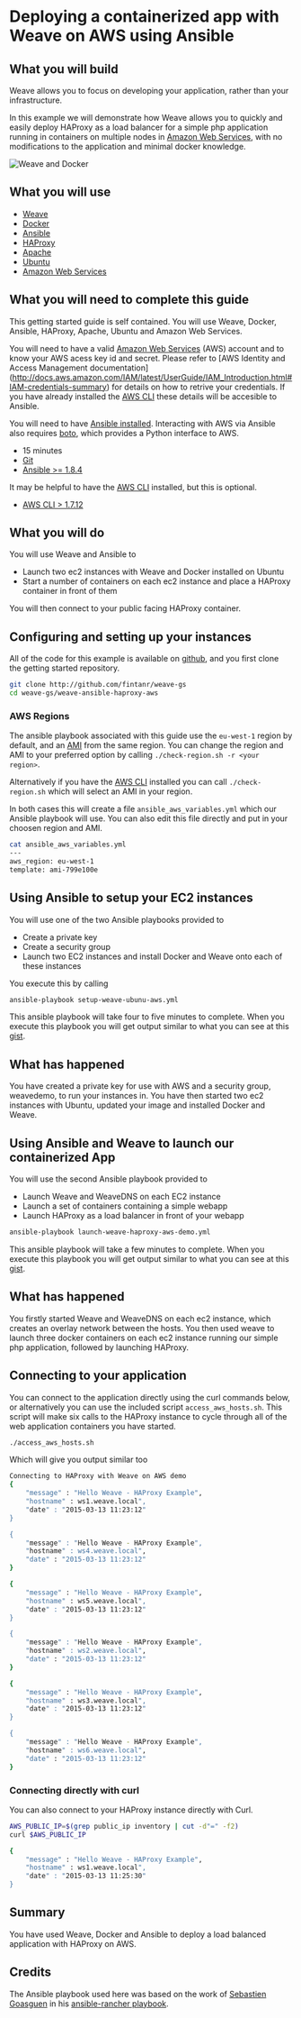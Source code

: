 # Deploying a containerized app with Weave on AWS using Ansible #

## What you will build ##

Weave allows you to focus on developing your application, rather than your infrastructure.

In this example we will demonstrate how Weave allows you to quickly and easily deploy HAProxy as
a load balancer for a simple php application running in containers on multiple nodes in [Amazon 
Web Services](http://aws.amazon.com), with no modifications to the application and minimal docker 
knowledge.

![Weave and Docker](https://github.com/fintanr/weave-gs/blob/master/weave-ansible-haproxy-aws/2_Node_HAProxy_AWS_Example.png)

## What you will use ##

* [Weave](http://weave.works)
* [Docker](http://docker.com)
* [Ansible](http://ansible.com)
* [HAProxy](http://haproxy.org)
* [Apache](http://httpd.apache.org)
* [Ubuntu](http://ubuntu.com)
* [Amazon Web Services](http://aws.amazon.com)

## What you will need to complete this guide ##

This getting started guide is self contained. You will use Weave, Docker, Ansible, HAProxy, Apache, 
Ubuntu and Amazon Web Services.  

You will need to have a valid [Amazon Web Services](http://aws.amazon.com) (AWS) account and to know your AWS acess key id and secret. Please refer to [AWS Identity and Access Management documentation] (http://docs.aws.amazon.com/IAM/latest/UserGuide/IAM_Introduction.html#IAM-credentials-summary) for details on how to retrive your credentials. If you have already installed the [AWS CLI](http://docs.aws.amazon.com/cli/latest/userguide/cli-chap-getting-set-up.html) these details will be accesible to Ansible.

You will need to have [Ansible installed](http://docs.ansible.com/intro_installation.html). Interacting with AWS via Ansible also requires [boto](http://docs.pythonboto.org/en/latest/), which provides a Python interface to AWS.  

* 15 minutes
* [Git](http://git-scm.com/downloads)
* [Ansible >= 1.8.4](http://docs.ansible.com/intro_installation.html)

It may be helpful to have the [AWS CLI](http://docs.aws.amazon.com/cli/latest/userguide/cli-chap-welcome.html) installed, but this is optional.
 
* [AWS CLI > 1.7.12 ](http://docs.aws.amazon.com/cli/latest/userguide/cli-chap-welcome.html)

## What you will do ##

You will use Weave and Ansible to

* Launch two ec2 instances with Weave and Docker installed on Ubuntu
* Start a number of containers on each ec2 instance and place a HAProxy container in front of them 

You will then connect to your public facing HAProxy container.

## Configuring and setting up your instances ## 

All of the code for this example is available on [github](http://github.com/fintanr/weave-gs), and you first clone the 
getting started repository.

```bash
git clone http://github.com/fintanr/weave-gs
cd weave-gs/weave-ansible-haproxy-aws
```

### AWS Regions ### 

The ansible playbook associated with this guide use the `eu-west-1` region by default, and an [AMI](http://docs.aws.amazon.com/AWSEC2/latest/UserGuide/AMIs.html) from the same region. You can change the region and AMI to your preferred option by calling `./check-region.sh -r <your region>`.

Alternatively if you have the [AWS CLI](http://docs.aws.amazon.com/cli/latest/userguide/cli-chap-welcome.html) installed you can call `./check-region.sh` which will select an AMI in your region.

In both cases this will create a file `ansible_aws_variables.yml` which our Ansible playbook will use. You can also edit this file directly and put in your choosen region and AMI. 

```bash
cat ansible_aws_variables.yml 
---
aws_region: eu-west-1
template: ami-799e100e
```

## Using Ansible to setup your EC2 instances ##

You will use one of the two Ansible playbooks provided to 

* Create a private key
* Create a security group
* Launch two EC2 instances and install Docker and Weave onto each of these instances

You execute this by calling

```bash
ansible-playbook setup-weave-ubunu-aws.yml
```

This ansible playbook will take four to five minutes to complete. When you execute this playbook you will get output similar to what you can see at this [gist](https://gist.github.com/fintanr/4d6bb5bbc92f4b1197a5). 


## What has happened ##

You have created a private key for use with AWS and a security group, weavedemo, to run your instances in.
You have then started two ec2 instances with Ubuntu, updated your image and installed Docker and Weave. 

## Using Ansible and Weave to launch our containerized App ##

You will use the second Ansible playbook provided to

* Launch Weave and WeaveDNS on each EC2 instance
* Launch a set of containers containing a simple webapp
* Launch HAProxy as a load balancer in front of your webapp 

```bash
ansible-playbook launch-weave-haproxy-aws-demo.yml
```

This ansible playbook will take a few minutes to complete. When you execute this playbook you will get output similar to what you can see at this [gist](https://gist.github.com/fintanr/a53febe129fea9219ef0). 

## What has happened ##

You firstly started Weave and WeaveDNS on each ec2 instance, which creates an overlay network between the hosts.
You then used weave to launch three docker containers on each ec2 instance running our simple php application, 
followed by launching HAProxy.

## Connecting to your application ##

You can connect to the application directly using the curl commands below, or alternatively you can use the 
included script `access_aws_hosts.sh`. This script will make six calls to the HAProxy instance to cycle through
all of the web application containers you have started.

```bash
./access_aws_hosts.sh 
``` 

Which will give you output similar too

```bash
Connecting to HAProxy with Weave on AWS demo
{
    "message" : "Hello Weave - HAProxy Example",
    "hostname" : ws1.weave.local",
    "date" : "2015-03-13 11:23:12"
}

{
    "message" : "Hello Weave - HAProxy Example",
    "hostname" : ws4.weave.local",
    "date" : "2015-03-13 11:23:12"
}

{
    "message" : "Hello Weave - HAProxy Example",
    "hostname" : ws5.weave.local",
    "date" : "2015-03-13 11:23:12"
}

{
    "message" : "Hello Weave - HAProxy Example",
    "hostname" : ws2.weave.local",
    "date" : "2015-03-13 11:23:12"
}

{
    "message" : "Hello Weave - HAProxy Example",
    "hostname" : ws3.weave.local",
    "date" : "2015-03-13 11:23:12"
}

{
    "message" : "Hello Weave - HAProxy Example",
    "hostname" : ws6.weave.local",
    "date" : "2015-03-13 11:23:12"
}
```

### Connecting directly with curl ###

You can also connect to your HAProxy instance directly with Curl.

```bash
AWS_PUBLIC_IP=$(grep public_ip inventory | cut -d"=" -f2)
curl $AWS_PUBLIC_IP
```

```bash
{
    "message" : "Hello Weave - HAProxy Example",
    "hostname" : ws1.weave.local",
    "date" : "2015-03-13 11:25:30"
}
```

## Summary ##

You have used Weave, Docker and Ansible to deploy a load balanced application with HAProxy on AWS.

## Credits ##

The Ansible playbook used here was based on the work of [Sebastien Goasguen](http://sebgoa.blogspot.com/) in his [ansible-rancher playbook](https://github.com/runseb/ansible-rancher). 
